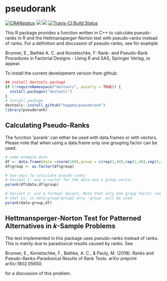 # pseudorank

[![CRANstatus](https://www.r-pkg.org/badges/version/pseudorank)](https://cran.r-project.org/package=pseudorank)
<a href="https://www.rpackages.io/package/pseudorank"><img src="https://www.rpackages.io/badge/pseudorank.svg" /></a>
[![](https://cranlogs.r-pkg.org/badges/pseudorank)](https://cran.r-project.org/package=pseudorank)
[![Travis-CI Build Status](https://travis-ci.org/happma/pseudorank.svg?branch=master)](https://travis-ci.org/happma/pseudorank)

This R package provides a function written in C++ to calculate pseudo-ranks in R and the Hettmansperger-Norton test with pseudo-ranks instead of ranks.
For a definition and discussion of pseudo-ranks, see for example 

Brunner, E., Bathke A. C. and Konietschke, F: Rank- and Pseudo-Rank Procedures in Factorial Designs - Using R and SAS, Springer Verlag, to appear.

To install the current development version from github:

``` r
## install devtools package
if (!requireNamespace("devtools", quietly = TRUE)) {
  install.packages("devtools")
}
# install package
devtools::install_github("happma/pseudorank")
library(pseudorank)
```

## Calculating Pseudo-Ranks

The function 'psrank' can either be used with data.frames or with vectors. Please note that when using a data.frame only one grouping factor can be used.

``` r
# some example data
df <- data.frame(data =rnorm(100),group = c(rep(1,40),rep(2,40),rep(3,20)))
df$group <- as.factor(df$group)

# two ways to calculate pseudo-ranks
# Variant 1: use a vector for the data and a group vector
psrank(df$data,df$group)

# Variant 2: use a formual object, Note that only one group factor can be used
# that is, in data~group*group2 only 'group' will be used
psrank(data~group,df)
```

## Hettmansperger-Norton Test for Patterned Alternatives in $k$-Sample Problems

The test implemented in this package uses pseudo-ranks instead of ranks. This is mainly due to paradoxical results caused by ranks. See 

Brunner, E., Konietschke, F., Bathke, A. C., & Pauly, M. (2018). Ranks and Pseudo-Ranks-Paradoxical Results of Rank Tests. arXiv preprint arXiv:1802.05650.

for a discussion of this problem.